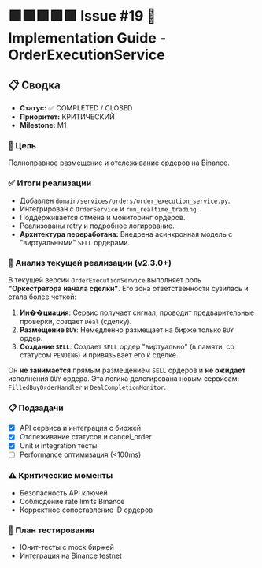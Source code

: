 # 🟩🟩🟩🟩🟩 Issue #19 🚀 Implementation Guide - OrderExecutionService

## 📋 Сводка
- **Статус:** ✅ COMPLETED / CLOSED
- **Приоритет:** КРИТИЧЕСКИЙ
- **Milestone:** M1

### 🎯 Цель
Полноправное размещение и отслеживание ордеров на Binance.

### ✅ Итоги реализации
- Добавлен `domain/services/orders/order_execution_service.py`.
- Интегрирован с `OrderService` и `run_realtime_trading`.
- Поддерживается отмена и мониторинг ордеров.
- Реализованы retry и подробное логирование.
- **Архитектура переработана:** Внедрена асинхронная модель с "виртуальными" `SELL` ордерами.

### 🔬 Анализ текущей реализации (v2.3.0+)

В текущей версии `OrderExecutionService` выполняет роль **"Оркестратора начала сделки"**. Его зона ответственности сузилась и стала более четкой:

1.  **Ин��циация**: Сервис получает сигнал, проводит предварительные проверки, создает `Deal` (сделку).
2.  **Размещение `BUY`**: Немедленно размещает на бирже только `BUY` ордер.
3.  **Создание `SELL`**: Создает `SELL` ордер "виртуально" (в памяти, со статусом `PENDING`) и привязывает его к сделке.

Он **не занимается** прямым размещением `SELL` ордеров и **не ожидает** исполнения `BUY` ордера. Эта логика делегирована новым сервисам: `FilledBuyOrderHandler` и `DealCompletionMonitor`.

### 📋 Подзадачи
- [x] API сервиса и интеграция с биржей
- [x] Отслеживание статусов и cancel_order
- [x] Unit и integration тесты
- [ ] Performance оптимизация (<100ms)

### ⚠️ Критические моменты
- Безопасность API ключей
- Соблюдение rate limits Binance
- Корректное сопоставление ID ордеров

### 🧪 План тестирования
- Юнит-тесты с mock биржей
- Интеграция на Binance testnet
